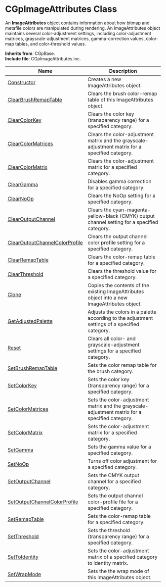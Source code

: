 # CGpImageAttributes Class

An **ImageAttributes** object contains information about how bitmap and metafile colors are manipulated during rendering. An ImageAttributes object maintains several color-adjustment settings, including color-adjustment matrices, grayscale-adjustment matrices, gamma-correction values, color-map tables, and color-threshold values.

**Inherits from**: CGpBase.<br>
**Include file**: CGpImageAttributes.inc.

| Name       | Description |
| ---------- | ----------- |
| [Constructor](#Constructor) | Creates a new ImageAttributes object.  |
| [ClearBrushRemapTable](#ClearBrushRemapTable) | Clears the brush color-remap table of this ImageAttributes object. |
| [ClearColorKey](#ClearColorKey) | Clears the color key (transparency range) for a specified category. |
| [ClearColorMatrices](#ClearColorMatrices) | Clears the color-adjustment matrix and the grayscale-adjustment matrix for a specified category. |
| [ClearColorMatrix](#ClearColorMatrix) | Clears the color-adjustment matrix for a specified category. |
| [ClearGamma](#ClearGamma) | Disables gamma correction for a specified category. |
| [ClearNoOp](#ClearNoOp) | Clears the NoOp setting for a specified category. |
| [ClearOutputChannel](#ClearOutputChannel) | Clears the cyan-magenta-yellow-black (CMYK) output channel setting for a specified category. |
| [ClearOutputChannelColorProfile](#ClearOutputChannelColorProfile) | Clears the output channel color profile setting for a specified category. |
| [ClearRemapTable](#ClearRemapTable) | Clears the color-remap table for a specified category. |
| [ClearThreshold](#ClearThreshold) | Clears the threshold value for a specified category. |
| [Clone](#Clone) | Copies the contents of the existing ImageAttributes object into a new ImageAttributes object. |
| [GetAdjustedPalette](#GetAdjustedPalette) | Adjusts the colors in a palette according to the adjustment settings of a specified category. |
| [Reset](#Reset) | Clears all color- and grayscale-adjustment settings for a specified category. |
| [SetBrushRemapTable](#SetBrushRemapTable) | Sets the color remap table for the brush category. |
| [SetColorKey](#SetColorKey) | Sets the color key (transparency range) for a specified category. |
| [SetColorMatrices](#SetColorMatrices) | Sets the color-adjustment matrix and the grayscale-adjustment matrix for a specified category. |
| [SetColorMatrix](#SetColorMatrix) | Sets the color-adjustment matrix for a specified category. |
| [SetGamma](#SetGamma) | Sets the gamma value for a specified category. |
| [SetNoOp](#SetNoOp) | Turns off color adjustment for a specified category. |
| [SetOutputChannel](#SetOutputChannel) | Sets the CMYK output channel for a specified category. |
| [SetOutputChannelColorProfile](#SetOutputChannelColorProfile) | Sets the output channel color-profile file for a specified category. |
| [SetRemapTable](#SetRemapTable) | Sets the color-remap table for a specified category. |
| [SetThreshold](#SetThreshold) | Sets the threshold (transparency range) for a specified category. |
| [SetToIdentity](#SetToIdentity) | Sets the color-adjustment matrix of a specified category to identity matrix. |
| [SetWrapMode](#SetWrapMode) | Sets the the wrap mode of this ImageAttributes object. |
